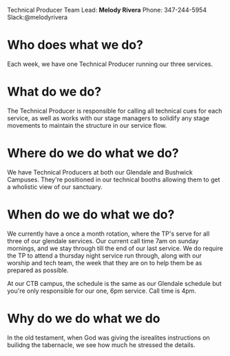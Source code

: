 <!-- TITLE: Five Ws of Producers -->
<!-- SUBTITLE: A quick summary of Five Ws -->
Technical Producer Team Lead:
**Melody Rivera**
Phone: 347-244-5954
Slack:@melodyrivera 
# Who does what we do?
Each week, we have one Technical Producer running our three services. 
# What do we do?
The Technical Producer is responsible for calling all technical cues for each service, as well as works with our stage managers to solidify any stage movements to maintain the structure in our service flow. 
# Where do we do what we do?
We have Technical Producers at both our Glendale and Bushwick Campuses. They're positioned in our technical booths allowing them to get a wholistic view of our sanctuary. 
# When do we do what we do?
We currently have a once a month rotation, where the TP's serve for all three of our glendale services. Our current call time 7am on sunday mornings, and we stay through till the end of our last service. We do require the TP to attend a thursday night service run through, along with our worship and tech team, the week that they are on to help them be as prepared as possible. 

At our CTB campus, the schedule is the same as our Glendale schedule but you're only responsible for our one, 6pm service. Call time is 4pm. 
# Why do we do what we do
In the old testament, when God was giving the isrealites instructions on builidng the tabernacle, we see how much he stressed the details. 